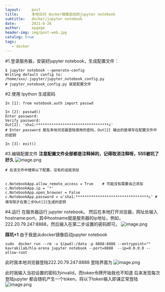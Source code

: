 ```yaml
---
layout:     post
title:      本地访问 docker镜像启动的jupyter notebook
subtitle:   docker/jupyter notebook
date:       2021-6-26
author:     xpgege
header-img: img/post-web.jpg
catalog: true
tags:
   - docker
---
```


#1.登录服务器，安装好jupyter notebook，生成配置文件：

```
$ jupyter notebook --generate-config
Writing default config to: /home/xxx/.jupyter/jupyter_notebook_config.py
# jupyter_notebook_config.py 就是配置文件
```

#2.使用 Ipython 生成密码
```
In [1]: from notebook.auth import passwd

In [2]: passwd()
Enter password:
Verify password:
Out[2]: 'sha1:*********************************c'
# Enter password 是在本地浏览器登陆使用的密码，Out[2] 输出的是填写在配置文件中的密钥

In [3]: exit()
```

#3.编辑配置文件
**注意配置文件全部都是注释掉的，记得取消注释呀，555被坑了好久**
![image.png](https://i.loli.net/2021/06/26/EO6aQu9HTqFkhyd.png)
```
# 在该文件中搜索以下配置，没有的话就添加


c.NotebookApp.allow_remote_access = True    # 可能没有需要自己添加
c.NotebookApp.ip = '*'
c.NotebookApp.open_browser = False
c.NotebookApp.password = u'sha1:*********************************c' # 填写刚才在第二步Out[2]生成的密钥
```

#4.运行
在服务器运行 jupyter notebook。 然后在本地打开浏览器，网址处输入hostname:port，其中hostname就是服务器的ip地址，例如，222.20.79.247:8888，然后输入在第二步设置的密码即可。
![image.png](https://i.loli.net/2021/06/26/f1Awt9XR3VmOsqa.png)

**踩坑+1**
由于我是从docker镜像启动jupyter notebook
```
sudo  docker run --rm -v $(pwd):/data -p 8888:8888 --entrypoint="" kavrakilab/hla-arena jupyter notebook --port=8888  --ip=0.0.0.0 --allow-root
```
此时我本地浏览器登陆222.20.79.247:8888
登陆界面为
![image.png](https://i.loli.net/2021/06/26/LeVJYUDXE4QK2vR.png)

此时我输入当初设置的密码为invalid，而token令牌开始我也不知道
后来发现每次登陆jupyter 都会随机产生一个token，将以下token输入即课正常登陆
![image.png](https://i.loli.net/2021/06/26/va2Npd8YkoUgKMC.png)